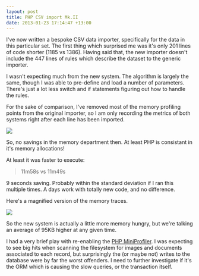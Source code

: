 ```yaml
---
layout: post
title: PHP CSV import Mk.II
date: 2013-01-23 17:14:47 +13:00
---
```

I've now written a bespoke CSV data importer, specifically for the data in this particular set. The first thing which surprised me was it's only 201 lines of code shorter (1185 vs 1386). Having said that, the new importer doesn't include the 447 lines of rules which describe the dataset to the generic importer.

I wasn't expecting much from the new system. The algorithm is largely the same, though I was able to pre-define and load a number of parameters. There's just a lot less switch and if statements figuring out how to handle the rules.

For the sake of comparison, I've removed most of the memory profiling points from the original importer, so I am only recording the metrics of both systems right after each line has been imported.

![](/img/2013/jan/CSVCustom1_1024x512.png)

So, no savings in the memory department then. At least PHP is consistant in it's memory allocations!

At least it was faster to execute:

>11m58s vs 11m49s

9 seconds saving. Probably within the standard deviation if I ran this multiple times. A days work with totally new code, and no difference.

Here's a magnified version of the memory traces.

![](/img/2013/jan/CSVCustom2_1024x512.png)

So the new system is actually a little more memory hungry, but we're talking an average of 95KB higher at any given time.

I had a very brief play with re-enabling the [PHP MiniProfiler](https://github.com/jimrubenstein/php-profiler). I was expecting to see big hits when scanning the filesystem for images and documents associated to each record, but surprisingly the (or maybe not) writes to the database were by far the worst offenders. I need to further investigate if it's the ORM which is causing the slow queries, or the transaction itself.
